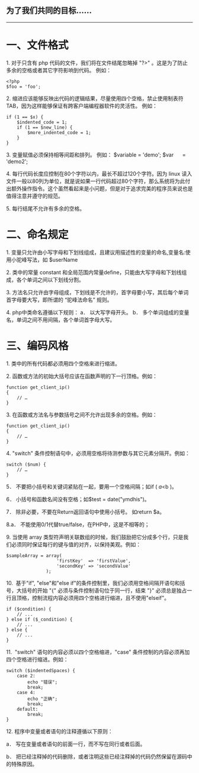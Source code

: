 ## 为了我们共同的目标......

---
# 一、文件格式


1. 对于只含有 php 代码的文件，我们将在文件结尾忽略掉 "?>" 。这是为了防止多余的空格或者其它字符影响到代码。
例如：

```
<?php
$foo = 'foo';
```

2. 缩进应该能够反映出代码的逻辑结果，尽量使用四个空格，禁止使用制表符TAB，因为这样能够保证有跨客户端编程器软件的灵活性。
例如：
```
if (1 == $x) {
    $indented_code = 1;
    if (1 == $new_line) {
        $more_indented_code = 1;
    }
}
```
3. 变量赋值必须保持相等间距和排列。
例如：
$variable = 'demo';
$var      = 'demo2';

4. 每行代码长度应控制在80个字符以内，最长不超过120个字符。因为 linux 读入文件一般以80列为单位，就是说如果一行代码超过80个字符，那么系统将为此付出额外操作指令。这个虽然看起来是小问题，但是对于追求完美的程序员来说也是值得注意并遵守的规范。

5. 每行结尾不允许有多余的空格。

# 二、命名规定

1. 变量只允许由小写字母和下划线组成，且建议用描述性的变量的命名,变量名:使用小驼峰写法，如 $userName


2. 类中的常量 constant 和全局范围内常量define，只能由大写字母和下划线组成，各个单词之间以下划线分割。

3. 方法名只允许由字母组成，下划线是不允许的，首字母要小写，其后每个单词首字母要大写，即所谓的 “驼峰法命名” 规则。

4. php中类命名遵循以下规则：
a． 以大写字母开头。
b． 多个单词组成的变量名，单词之间不用间隔，各个单词首字母大写。

# 三、编码风格


1. 类中的所有代码都必须用四个空格来进行缩进。

2. 函数或方法的初始大括号应该在函数声明的下一行顶格。例如： 
```
function get_client_ip()
{
    // …
}
```


3. 在函数或方法名与参数括号之间不允许出现多余的空格。例如：
```
function get_client_ip()
{
    // …
}
```

4. "switch" 条件控制语句中，必须用空格将待测参数与其它元素分隔开。例如：
```
switch ($num) {
    // …
}
```

5． 不要把小括号和关键词紧贴在一起，要用一个空格间隔；如if ( $a<$b )。

6． 小括号和函数名间没有空格；如$test = date("ymdhis")。

7． 除非必要，不要在Return返回语句中使用小括号。 如return $a。

8.a． 不能使用0/1代替true/false，在PHP中，这是不相等的；

9. 当使用 array 类型符声明关联数组的时候，我们鼓励把它分成多个行，只是我们必须同时保证每行的键与值的对齐，以保持美观。例如：
```
$sampleArray = array(
                   'firstKey'  => 'firstValue',
                   'secondKey' => 'secondValue'
               );
```

10.  基于"if", "else"和"else if"的条件控制里，我们必须用空格间隔开语句和括号，大括号的开始 "{" 必须与条件控制语句位于同一行，结束 "}" 必须总是独占一行且顶格，控制流程内容必须用四个空格进行缩进，且不使用"elseif"。
```
if ($condition) {
    // ...
} else if ($_condition) {
    // ...
} else {
    // ...
}
```

11.  "switch" 语句的内容必须以四个空格缩进，"case" 条件控制的内容必须再加四个空格进行缩进。例如：
```
switch ($indentedSpaces) {
    case 2:
        echo "错误";
        break;
    case 4:
        echo "正确";
        break;
    default:
        break;
}
```

12. 程序中变量或者语句的注释遵循以下原则：

a． 写在变量或者语句的前面一行，而不写在同行或者后面。

b． 把已经注释掉的代码删除，或者注明这些已经注释掉的代码仍然保留在源码中的特殊原因。
